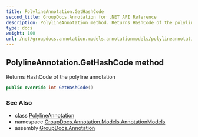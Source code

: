 ```yaml
---
title: PolylineAnnotation.GetHashCode
second_title: GroupDocs.Annotation for .NET API Reference
description: PolylineAnnotation method. Returns HashCode of the polyline annotation
type: docs
weight: 100
url: /net/groupdocs.annotation.models.annotationmodels/polylineannotation/gethashcode/
---
```

## PolylineAnnotation.GetHashCode method

Returns HashCode of the polyline annotation

```csharp
public override int GetHashCode()
```

### See Also

* class [PolylineAnnotation](../)
* namespace [GroupDocs.Annotation.Models.AnnotationModels](../../polylineannotation/)
* assembly [GroupDocs.Annotation](../../../)


